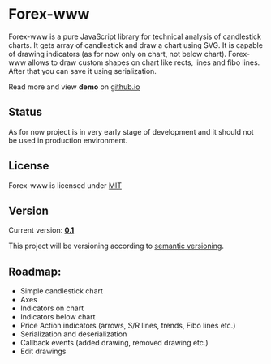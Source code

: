 Forex-www
=========

Forex-www is a pure JavaScript library for technical analysis of candlestick charts. It gets array of candlestick and draw a chart using SVG. It is capable of drawing indicators (as for now only on chart, not below chart). Forex-www allows to draw custom shapes on chart like rects, lines and fibo lines. After that you can save it using serialization.

Read more and view **demo** on [github.io](http://yaras.github.com/forex-www)

## Status

As for now project is in very early stage of development and it should not be used in production environment.

## License

Forex-www is licensed under [MIT](http://opensource.org/licenses/MIT)

## Version

Current version: [**0.1**](https://github.com/yaras/forex-www/releases/tag/v0.1)

This project will be versioning according to [semantic versioning](http://semver.org).

## Roadmap:

* Simple candlestick chart
* Axes
* Indicators on chart
* Indicators below chart
* Price Action indicators (arrows, S/R lines, trends, Fibo lines etc.)
* Serialization and deserialization
* Callback events (added drawing, removed drawing etc.)
* Edit drawings

